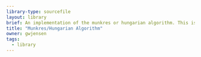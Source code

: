 ```yaml
---
library-type: sourcefile
layout: library
brief: An implementation of the munkres or hungarian algorithm. This is used for helping to try to solve the assignment problem. This code is from https://github.com/georgepar/munkres and is licensed under GNU General Public License v3.0.
title: "Munkres/Hungarian Algorithm"
owner: gwjensen
tags:
  - library
---
```

